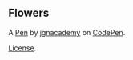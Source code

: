 Flowers
-------


A [Pen](https://codepen.io/jgnacademy/pen/JjarZGE) by [jgnacademy](https://codepen.io/jgnacademy) on [CodePen](https://codepen.io).

[License](https://codepen.io/license/pen/JjarZGE).